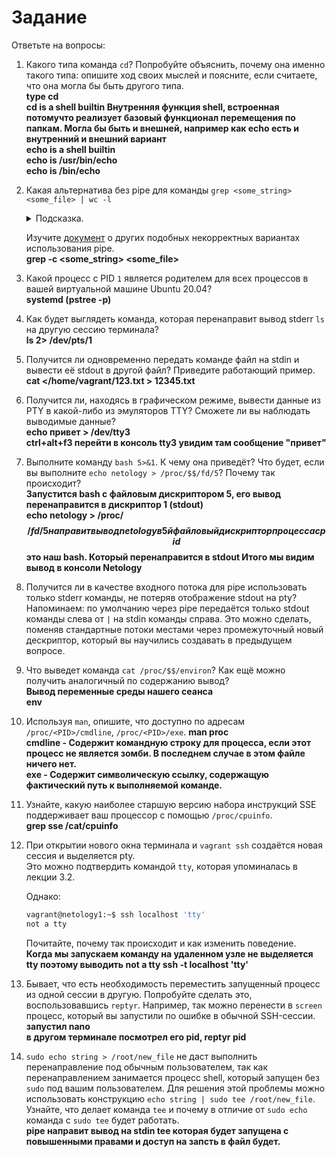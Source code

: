 # Задание

Ответьте на вопросы:

1. Какого типа команда `cd`? Попробуйте объяснить, почему она именно такого типа: опишите ход своих мыслей и поясните, если считаете, что она могла бы быть другого типа.  
**type cd  
cd is a shell builtin
Внутренняя функция shell, встроенная потомучто реализует базовый функционал перемещения по папкам.
Могла бы быть и внешней, например как echo есть и внутренний и внешний вариант  
echo is a shell builtin  
echo is /usr/bin/echo  
echo is /bin/echo**  

2. Какая альтернатива без pipe для команды `grep <some_string> <some_file> | wc -l`   

    <details>
    <summary>Подсказка.</summary>

    `man grep` поможет в ответе на этот вопрос. 

    </details>
	
    Изучите [документ](http://www.smallo.ruhr.de/award.html) о других подобных некорректных вариантах использования pipe.  
**grep -c <some_string> <some_file>**
3. Какой процесс с PID `1` является родителем для всех процессов в вашей виртуальной машине Ubuntu 20.04?  
**systemd (pstree -p)**
4. Как будет выглядеть команда, которая перенаправит вывод stderr `ls` на другую сессию терминала?  
**ls 2> /dev/pts/1**
5. Получится ли одновременно передать команде файл на stdin и вывести её stdout в другой файл? Приведите работающий пример.  
**cat </home/vagrant/123.txt > 12345.txt**  
6. Получится ли, находясь в графическом режиме, вывести данные из PTY в какой-либо из эмуляторов TTY? Сможете ли вы наблюдать выводимые данные?  
**echo привет > /dev/tty3  
ctrl+alt+f3 перейти в консоль tty3 увидим там сообщение "привет"**
7. Выполните команду `bash 5>&1`. К чему она приведёт? Что будет, если вы выполните `echo netology > /proc/$$/fd/5`? Почему так происходит?  
**Запустится bash с файловым дискриптором 5, его вывод перенаправится в дискриптор 1 (stdout)   
echo netology > /proc/$$/fd/5 направит вывод netology в 5й файловый дискриптор процесса c pid $$ это наш bash. Который перенаправится в stdout Итого мы видим вывод в консоли Netology**
8. Получится ли в качестве входного потока для pipe использовать только stderr команды, не потеряв отображение stdout на pty?  
	Напоминаем: по умолчанию через pipe передаётся только stdout команды слева от `|` на stdin команды справа.
Это можно сделать, поменяв стандартные потоки местами через промежуточный новый дескриптор, который вы научились создавать в предыдущем вопросе.
1. Что выведет команда `cat /proc/$$/environ`? Как ещё можно получить аналогичный по содержанию вывод?  
**Вывод переменные среды нашего сеанса  
env**
1. Используя `man`, опишите, что доступно по адресам `/proc/<PID>/cmdline`, `/proc/<PID>/exe`.
**man proc  
cmdline - Содержит командную строку для процесса, если этот процесс не является зомби. В последнем случае в этом файле ничего нет.  
exe - Содержит символическую ссылку, содержащую фактический путь к выполняемой команде.**

1. Узнайте, какую наиболее старшую версию набора инструкций SSE поддерживает ваш процессор с помощью `/proc/cpuinfo`.  
**grep sse /cat/cpuinfo**
1. При открытии нового окна терминала и `vagrant ssh` создаётся новая сессия и выделяется pty.  
	Это можно подтвердить командой `tty`, которая упоминалась в лекции 3.2.  
	
	Однако:

    ```bash
	vagrant@netology1:~$ ssh localhost 'tty'
   not a tty
    ```

	Почитайте, почему так происходит и как изменить поведение.  
**Когда мы запускаем команду на удаленном узле не выделяется tty поэтому выводить not a tty 
ssh -t localhost 'tty'**
	
1. Бывает, что есть необходимость переместить запущенный процесс из одной сессии в другую. Попробуйте сделать это, воспользовавшись `reptyr`. Например, так можно перенести в `screen` процесс, который вы запустили по ошибке в обычной SSH-сессии.  
**запустил nano  
в другом терминале посмотрел его pid, reptyr pid**
1. `sudo echo string > /root/new_file` не даст выполнить перенаправление под обычным пользователем, так как перенаправлением занимается процесс shell, который запущен без `sudo` под вашим пользователем. Для решения этой проблемы можно использовать конструкцию `echo string | sudo tee /root/new_file`. Узнайте, что делает команда `tee` и почему в отличие от `sudo echo` команда с `sudo tee` будет работать.  
**pipe направит вывод на stdin tee которая будет запущена с повышенными правами и доступ на запсть в файл будет.**